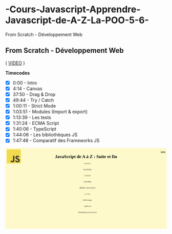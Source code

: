 # -Cours-Javascript-Apprendre-Javascript-de-A-Z-La-POO-5-6-
From Scratch - Développement Web

## From Scratch - Développement Web

( [VIDEO](https://youtu.be/KlbjPaRwzB0) )

**Timecodes**

- [x] 0:00 - Intro
- [x] 4:14 - Canvas
- [x] 37:50 - Drag & Drop
- [x] 49:44 - Try / Catch
- [x] 1:00:11 - Strict Mode
- [x] 1:03:51 - Modules (Import & export)
- [x] 1:13:39 - Les tests
- [x] 1:31:24 - ECMA Script
- [x] 1:40:06 - TypeScript
- [x] 1:44:06 - Les bibliothèques JS
- [x] 1:47:48 - Comparatif des Frameworks JS

![Logo](./logo.png)